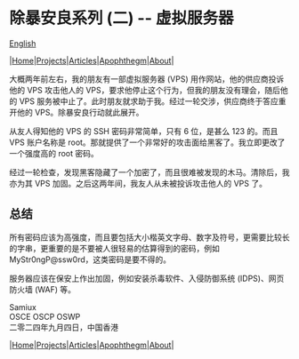 # 除暴安良系列 (二) -- 虚拟服务器

[English](/defense_02_vps_en.md)  

|[Home](/README.md)|[Projects](/projects.md)|[Articles](/articles.md)|[Apophthegm](/apophthegm.md)|[About](/about.md)|

大概两年前左右，我的朋友有一部虚拟服务器 (VPS) 用作网站，他的供应商投诉他的 VPS 攻击他人的 VPS，要求他停止这个行为，但我的朋友没有理会，随后他的 VPS 服务被中止了。此时朋友就求助于我。经过一轮交涉，供应商终于答应重开他的 VPS。除暴安良行动就此展开。

从友人得知他的 VPS 的 SSH 密码非常简单，只有 6 位，是甚么 123 的。而且 VPS 账户名称是 root。那就提供了一个非常好的攻击面给黑客了。我立即更改了一个强度高的 root 密码。

经过一轮检查，发现黑客隐藏了一个加密了，而且很难被发现的木马。清除后，我亦为其 VPS 加固。之后这两年间，我友人从未被投诉攻击他人的 VPS 了。

## 总结

所有密码应该为高强度，而且要包括大小楷英文字母、数字及符号，更需要比较长的字串，更重要的是不要被人很轻易的估算得到的密码，例如 MyStr0ngP@ssw0rd，这类密码是要不得的。

服务器应该在保安上作出加固，例如安装杀毒软件、入侵防御系统 (IDPS)、网页防火墙 (WAF) 等。

Samiux    
OSCE  OSCP  OSWP     
二零二四年九月四日，中国香港    


|[Home](/README.md)|[Projects](/projects.md)|[Articles](/articles.md)|[Apophthegm](/apophthegm.md)|[About](/about.md)|



